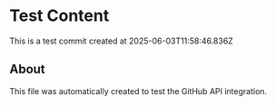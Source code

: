 # Test Content

This is a test commit created at 2025-06-03T11:58:46.836Z

## About
This file was automatically created to test the GitHub API integration.